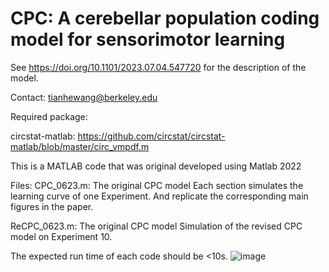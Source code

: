 # CPC: A cerebellar population coding model for sensorimotor learning
See https://doi.org/10.1101/2023.07.04.547720 for the description of the model.

Contact: tianhewang@berkeley.edu

Required package:

circstat-matlab: https://github.com/circstat/circstat-matlab/blob/master/circ_vmpdf.m

This is a MATLAB code that was original developed using Matlab 2022

Files: 
CPC_0623.m: The original CPC model 
Each section simulates the learning curve of one Experiment. And replicate the corresponding main figures in the paper.

ReCPC_0623.m: The original CPC model 
Simulation of the revised CPC model on Experiment 10. 

The expected run time of each code should be <10s. 
![image](https://github.com/shion707/CPC/assets/68227343/a9471e0e-50f6-43d8-8075-c6d32ed3461e)
